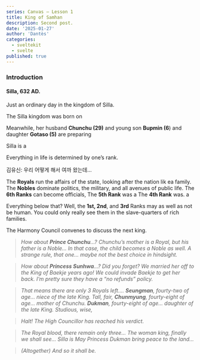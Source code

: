 ```yaml
---
series: Canvas — Lesson 1
title: King of Samhan
description: Second post.
date: '2025-01-27'
author: 'Dantès'
categories:
  - sveltekit
  - svelte
published: true
---
```


<script>
  import Counter from './counter.svelte'
</script>

### Introduction

#### Silla, 632 AD.

Just an ordinary day in the kingdom of Silla.

The Silla kingdom was born on

Meanwhile, her husband **Chunchu (29)** and young son **Bupmin (6**) and daughter **Gotaso (5)** are preparing

Silla is a

Everything in life is determined by one’s rank.

김유신: 우리 어떻게 해서 여까 왔는데...

The **Royals** run the affairs of the state, looking after the nation lik ea family.
The **Nobles** dominate politics, the military, and all avenues of public life.
The **6th Ranks** can become officials,
The **5th Rank** was a
The **4th Rank** was. a

Everything below that? Well, the **1st, 2nd**, and **3rd** Ranks may as well as not be human.
You could only really see them in the slave-quarters of rich families.

The Harmony Council convenes to discuss the next king.


> *How about **Prince Chunchu**…?
Chunchu’s mother is a Royal, but his father is a Noble…
In that case, the child becomes a Noble as well.
A strange rule, that one… maybe not the best choice in hindsight.*


> *How about **Princess Sunhwa**…?
Did you forget? We married her off to the King of Baekje years ago!
We could invade Baekje to get her back.
I’m pretty sure they have a “no refunds” policy.*


> *That means there are only 3 Royals left….
**Seungman**, fourty-two of age… niece of the late King. Tall, fair,
**Chunmyung**, fourty-eight of age… mother of Chunchu.
**Dukman**, fourty-eight of age… daughter of the late King. Studious, wise,*


> *Halt! The High Councillor has reached his verdict.*


> *The Royal blood, there remain only three…
The woman king, finally we shall see…
Silla is
May Princess Dukman bring peace to the land…*


> *(Altogether) And so it shall be.*